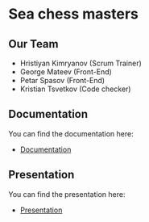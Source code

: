 # Sea chess masters
## Our Team
 
- Hristiyan Kimryanov​ (Scrum Trainer)
- George Mateev (Front-End)
- Petar Spasov (Front-End)
- Kristian Tsvetkov (Code checker)
 
## Documentation
 
You can find the documentation here:
* [Documentation](https://codingburgas-my.sharepoint.com/personal/ggmateev19_codingburgas_bg/_layouts/15/doc.aspx?sourcedoc=%7B0dc8d5de-bc1f-4cd8-a399-5dfe7059e2cf%7D&action=edit)
 
## Presentation
 
You can find the presentation here:
* [Presentation](https://codingburgas-my.sharepoint.com/:p:/g/personal/emmateva18_codingburgas_bg/EZN7M6TT_G9Br2fDv0P8Lm0B9QoMX8Nug6PgQAvPvjlEpw?e=UTX7Mk)
